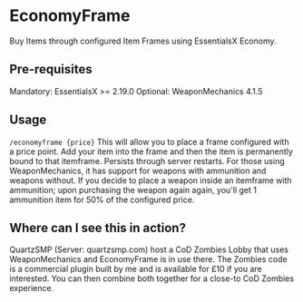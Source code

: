# EconomyFrame
Buy Items through configured Item Frames using EssentialsX Economy.

## Pre-requisites

Mandatory: EssentialsX >= 2.19.0
Optional: WeaponMechanics 4.1.5

## Usage

`/economyframe {price}` This will allow you to place a frame configured with a price point. Add your item into the frame and then the item is permanently bound to that itemframe. Persists through server restarts. For those using WeaponMechanics, it has support for weapons with ammunition and weapons without. If you decide to place a weapon inside an itemframe with ammunition; upon purchasing the weapon again again, you'll get 1 ammunition item for 50% of the configured price.


## Where can I see this in action?

QuartzSMP (Server: quartzsmp.com) host a CoD Zombies Lobby that uses WeaponMechanics and EconomyFrame is in use there. The Zombies code is a commercial plugin built by me and is available for £10 if you are interested. You can then combine both together for a close-to CoD Zombies experience.
